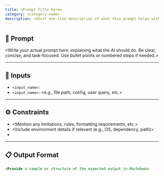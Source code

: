 ```yaml
---
title: <Prompt Title Here>
category: <category-name>
description: <Short one-line description of what this prompt helps with.>
---
```


## 🔧 Prompt

<Write your actual prompt here, explaining what the AI should do. Be clear, concise, and task-focused. Use bullet points or numbered steps if needed.>

---

## 🧩 Inputs

- `<input_name>`: <what this input is used for>
- `<input_name>`: <e.g., file path, config, user query, etc.>

---

## ⚙️ Constraints

- <Mention any limitations, rules, formatting requirements, etc.>
- <Include environment details if relevant (e.g., OS, dependency, path)>
- <Any specific formatting or style the output must follow>

---

## 📋 Output Format

```markdown
<Provide a sample or structure of the expected output in Markdown>
